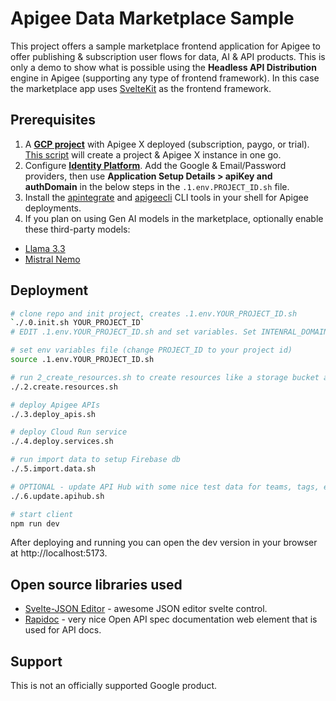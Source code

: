 # Apigee Data Marketplace Sample
This project offers a sample marketplace frontend application for Apigee to offer publishing & subscription user flows for data, AI & API products. This is only a demo to show what is possible using the **Headless API Distribution** engine in Apigee (supporting any type of frontend framework). In this case the marketplace app uses [SvelteKit](https://svelte.dev/) as the frontend framework.

## Prerequisites
1. A [**GCP project**](https://console.cloud.google.com/) with Apigee X deployed (subscription, paygo, or trial). [This script](https://github.com/api-integration-samples/apigee-integration-quickstart) will create a project & Apigee X instance in one go.
2. Configure [**Identity Platform**](https://console.cloud.google.com/customer-identity). Add the Google & Email/Password providers, then use **Application Setup Details > apiKey and authDomain** in the below steps in the `.1.env.PROJECT_ID.sh` file.
3. Install the [apintegrate](https://github.com/apintegrate/apintegrate) and [apigeecli](https://github.com/apigee/apigeecli) CLI tools in your shell for Apigee deployments.
4. If you plan on using Gen AI models in the marketplace, optionally enable these third-party models:
- [Llama 3.3](https://console.cloud.google.com/vertex-ai/publishers/meta/model-garden/llama-3.3-70b-instruct-maas)
- [Mistral Nemo](https://console.cloud.google.com/vertex-ai/publishers/mistralai/model-garden/mistral-nemo)

## Deployment
```sh
# clone repo and init project, creates .1.env.YOUR_PROJECT_ID.sh
`./.0.init.sh YOUR_PROJECT_ID`
# EDIT .1.env.YOUR_PROJECT_ID.sh and set variables. Set INTENRAL_DOMAINS to the domains of users who should be considered internal, add your email account as ADMIN_EMAIL.

# set env variables file (change PROJECT_ID to your project id)
source .1.env.YOUR_PROJECT_ID.sh

# run 2_create_resources.sh to create resources like a storage bucket and Apigee KVMs
./.2.create.resources.sh

# deploy Apigee APIs
./.3.deploy_apis.sh

# deploy Cloud Run service
./.4.deploy.services.sh

# run import data to setup Firebase db
./.5.import.data.sh

# OPTIONAL - update API Hub with some nice test data for teams, tags, etc..
./.6.update.apihub.sh

# start client
npm run dev
```

After deploying and running you can open the dev version in your browser at http://localhost:5173.

## Open source libraries used
- [Svelte-JSON Editor](https://github.com/josdejong/svelte-jsoneditor) - awesome JSON editor svelte control.
- [Rapidoc](https://rapidocweb.com/) - very nice Open API spec documentation web element that is used for API docs.

## Support
This is not an officially supported Google product.